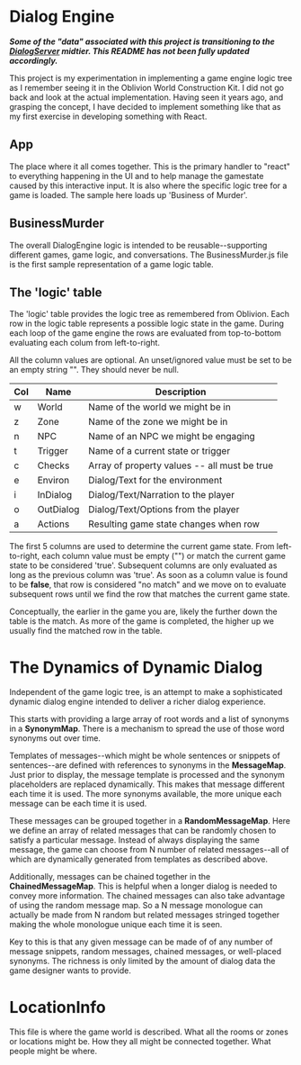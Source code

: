 # Dialog Engine

***Some of the "data" associated with this project is transitioning to the [DialogServer](https://github.com/sascanagl/DialogServer) midtier.  This README has not been fully updated accordingly.***

This project is my experimentation in implementing a game engine logic tree as I remember seeing it in the Oblivion World Construction Kit.  I did not go back and look at the actual implementation.  Having seen it years ago, and grasping the concept, I have decided to implement something like that as my first exercise in developing something with React.

## App
The place where it all comes together.  This is the primary handler to "react" to everything happening in the UI and to help manage the gamestate caused by this interactive input.  It is also where the specific logic tree for a game is loaded.  The sample here loads up 'Business of Murder'.

## BusinessMurder
The overall DialogEngine logic is intended to be reusable--supporting different games, game logic, and conversations.  The BusinessMurder.js file is the first sample representation of a game logic table.

## The 'logic' table
The 'logic' table provides the logic tree as remembered from Oblivion.  Each row in the logic table represents a possible logic state in the game.  During each loop of the game engine the rows are evaluated from top-to-bottom evaluating each colum from left-to-right.

All the column values are optional.  An unset/ignored value must be set to be an empty string "".  They should never be null.

| Col | Name | Description |
| --- | ------- | ----------- |
| w | World     | Name of the world we might be in |
| z | Zone      | Name of the zone we might be in  |
| n | NPC       | Name of an NPC we might be engaging |
| t | Trigger   | Name of a current state or trigger |
| c | Checks    | Array of property values -- all must be true |
| e | Environ   | Dialog/Text for the environment |
| i | InDialog  | Dialog/Text/Narration to the player |
| o | OutDialog | Dialog/Text/Options from the player |
| a | Actions   | Resulting game state changes when row |

The first 5 columns are used to determine the current game state.  From left-to-right, each column value must be empty ("") or match the current game state to be considered 'true'.  Subsequent columns are only evaluated as long as the previous column was 'true'.  As soon as a column value is found to be **false**, that row is considered "no match" and we move on to evaluate subsequent rows until we find the row that matches the current game state.

Conceptually, the earlier in the game you are, likely the further down the table is the match.  As more of the game is completed, the higher up we usually find the matched row in the table.

# The Dynamics of Dynamic Dialog

Independent of the game logic tree, is an attempt to make a sophisticated dynamic dialog engine intended to deliver a richer dialog experience.  

This starts with providing a large array of root words and a list of synonyms in a **SynonymMap**.  There is a mechanism to spread the use of those word synonyms out over time.  

Templates of messages--which might be whole sentences or snippets of sentences--are defined with references to synonyms in the **MessageMap**.  Just prior to display, the message template is processed and the synonym placeholders are replaced dynamically.  This makes that message different each time it is used.  The more synonyms available, the more unique each message can be each time it is used.

These messages can be grouped together in a **RandomMessageMap**.  Here we define an array of related messages that can be randomly chosen to satisfy a particular message.  Instead of always displaying the same message, the game can choose from N number of related messages--all of which are dynamically generated from templates as described above.

Additionally, messages can be chained together in the **ChainedMessageMap**.  This is helpful when a longer dialog is needed to convey more information.  The chained messages can also take advantage of using the random message map.  So a N message monologue can actually be made from N random but related messages stringed together making the whole monologue unique each time it is seen.

Key to this is that any given message can be made of of any number of message snippets, random messages, chained messages, or well-placed synonyms.  The richness is only limited by the amount of dialog data the game designer wants to provide.

# LocationInfo

This file is where the game world is described.  What all the rooms or zones or locations might be. How they all might be connected together.  What people might be where.